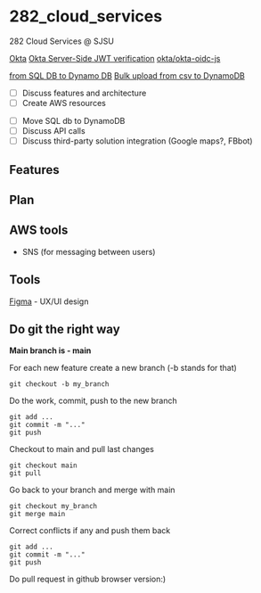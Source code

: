 # 282_cloud_services
282 Cloud Services @ SJSU

[Okta](https://developer.okta.com/code/react/okta_react_sign-in_widget/)
[Okta Server-Side JWT verification](https://developer.okta.com/blog/2018/07/10/build-a-basic-crud-app-with-node-and-react)
[okta/okta-oidc-js](https://github.com/okta/okta-oidc-js/tree/master/packages/jwt-verifier)

[from SQL DB to Dynamo DB](https://aws.amazon.com/dms/?nc=bc&pg=pr)
[Bulk upload from csv to DynamoDB](https://aws.amazon.com/blogs/database/implementing-bulk-csv-ingestion-to-amazon-dynamodb/)


+ [ ] Discuss features and architecture
+ [ ] Create AWS resources
- [ ] Move SQL db to DynamoDB
- [ ] Discuss API calls
- [ ] Discuss third-party solution integration (Google maps?, FBbot)

## Features

## Plan

## AWS tools
- SNS (for messaging between users)


## Tools

[Figma](https://www.figma.com/) - UX/UI design


## Do git the right way

**Main branch is - main**

For each new feature create a new branch (-b stands for that)
```
git checkout -b my_branch
```

Do the work, commit, push to the new branch

```
git add ...
git commit -m "..."
git push
```

Checkout to main and pull last changes
```
git checkout main
git pull
```

Go back to your branch and merge with main
```
git checkout my_branch
git merge main
```
Correct conflicts if any and push them back
```
git add ...
git commit -m "..."
git push
```

Do pull request in github browser version:)
